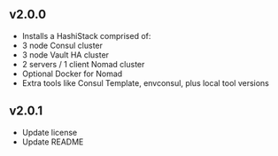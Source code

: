 ## v2.0.0

- Installs a HashiStack comprised of:
 - 3 node Consul cluster
 - 3 node Vault HA cluster
 - 2 servers / 1 client Nomad cluster
 - Optional Docker for Nomad
 - Extra tools like Consul Template, envconsul, plus local tool versions

## v2.0.1

- Update license
- Update README
